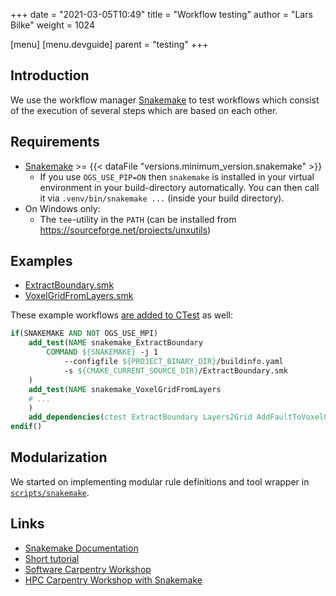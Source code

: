 +++
date = "2021-03-05T10:49"
title = "Workflow testing"
author = "Lars Bilke"
weight = 1024

[menu]
  [menu.devguide]
    parent = "testing"
+++

## Introduction

We use the workflow manager [Snakemake](https://snakemake.readthedocs.io) to test workflows which consist of the execution of several steps which are based on each other.

## Requirements

- [Snakemake](https://snakemake.readthedocs.io/en/stable/getting_started/installation.html) >= {{< dataFile "versions.minimum_version.snakemake" >}}
  - If you use `OGS_USE_PIP=ON` then `snakemake` is installed in your virtual environment in your build-directory automatically. You can then call it via `.venv/bin/snakemake ...` (inside your build directory).
- On Windows only:
  - The `tee`-utility in the `PATH` (can be installed from <https://sourceforge.net/projects/unxutils>)

## Examples

- [ExtractBoundary.smk](https://gitlab.opengeosys.org/ogs/ogs/-/blob/master/Applications/Utils/ExtractBoundary.smk)
- [VoxelGridFromLayers.smk](https://gitlab.opengeosys.org/ogs/ogs/-/blob/master/Applications/Utils/VoxelGridFromLayers.smk)

These example workflows [are added to CTest](https://gitlab.opengeosys.org/ogs/ogs/-/blob/540d0b454c9e3805a81f7c4a1b6ee7565be6845c/Applications/Utils/Tests.cmake#L302-315) as well:

```cmake
if(SNAKEMAKE AND NOT OGS_USE_MPI)
    add_test(NAME snakemake_ExtractBoundary
        COMMAND ${SNAKEMAKE} -j 1
            --configfile ${PROJECT_BINARY_DIR}/buildinfo.yaml
            -s ${CMAKE_CURRENT_SOURCE_DIR}/ExtractBoundary.smk
    )
    add_test(NAME snakemake_VoxelGridFromLayers
    # ...
    )
    add_dependencies(ctest ExtractBoundary Layers2Grid AddFaultToVoxelGrid)
endif()
```

## Modularization

We started on implementing modular rule definitions and tool wrapper in [`scripts/snakemake`](https://gitlab.opengeosys.org/ogs/ogs/-/tree/master/scripts/snakemake).

## Links

- [Snakemake Documentation](https://snakemake.readthedocs.io)
- [Short tutorial](https://snakemake.readthedocs.io/en/stable/tutorial/short.html)
- [Software Carpentry Workshop](https://carpentries-incubator.github.io/workflows-snakemake/index.html)
- [HPC Carpentry Workshop with Snakemake](http://www.hpc-carpentry.org/hpc-python/)
